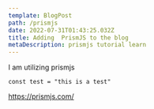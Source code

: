 ```yaml
---
template: BlogPost
path: /prismjs
date: 2022-07-31T01:43:25.032Z
title: Adding  PrismJS to the blog
metaDescription: prismjs tutorial learn
---
```

I am utilizing prismjs 

`const test = "this is a test"` 

https://prismjs.com/
